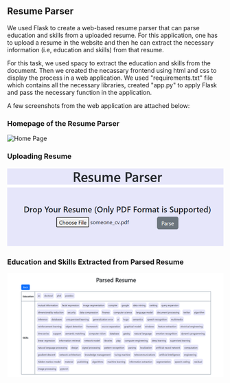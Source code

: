 ## Resume Parser

We used Flask to create a web-based resume parser that can parse education and skills from a uploaded resume. For this application, one has to upload a resume in the website and then he can extract the necessary information (i.e, education and skills) from that resume.

For this task, we used spacy to extract the education and skills from the document. Then we created the necassary frontend using html and css to display the process in a web application. We used "requirements.txt" file which contains all the necessary libraries, created "app.py" to apply Flask and pass the necessary function in the application.

A few screenshots from the web application are attached below:

### Homepage of the Resume Parser
![Home Page]([https://github.com/aimanlameesa/Natural-Language-Processing/blob/main/Assignments/Resume%20Parser/images/homepage.png](https://github.com/Maria-Rumki/NLP-Assignments/blob/main/Resume%20Parser/Image/Home.PNG))

### Uploading Resume
![Uploading Resume ](https://github.com/aimanlameesa/Natural-Language-Processing/blob/main/Assignments/Resume%20Parser/images/upload.png)

### Education and Skills Extracted from Parsed Resume
![Result Page after parsing Resume](https://github.com/aimanlameesa/Natural-Language-Processing/blob/main/Assignments/Resume%20Parser/images/parsed_resume.png)
